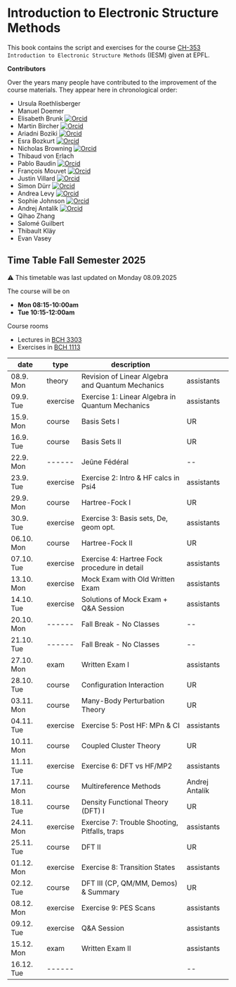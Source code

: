 Introduction to Electronic Structure Methods
==============================================

This book contains the script and exercises for the course [CH-353](https://edu.epfl.ch/coursebook/en/introduction-to-electronic-structure-methods-CH-353)  `Introduction to Electronic Structure Methods` (IESM) given at EPFL. 

**Contributors**

Over the years many people have contributed to the improvement of the course materials. They appear here in chronological order:

* Ursula Roethlisberger
* Manuel Doemer 
* Elisabeth Brunk [![Orcid](./images/orcid.png)]( https://orcid.org/0000-0001-8578-8658) 
* Martin Bircher [![Orcid](./images/orcid.png)]( https://orcid.org/0000-0002-6905-3130)
* Ariadni Boziki [![Orcid](./images/orcid.png)]( https://orcid.org/0000-0002-2347-8993)
* Esra Bozkurt [![Orcid](./images/orcid.png)]( https://orcid.org/0000-0001-8492-1162)
* Nicholas Browning  [![Orcid](./images/orcid.png)]( https://orcid.org/0000-0002-7859-6495)
* Thibaud von Erlach 
* Pablo Baudin [![Orcid](./images/orcid.png)]( https://orcid.org/0000-0001-7233-645X)
* François Mouvet [![Orcid](./images/orcid.png)](https://orcid.org/0000-0002-0416-2598)
* Justin Villard [![Orcid](./images/orcid.png)]( https://orcid.org/0000-0003-4606-319X)
* Simon Dürr  [![Orcid](./images/orcid.png)]( https://orcid.org/0000-0002-4304-8106)
* Andrea Levy [![Orcid](./images/orcid.png)]( https://orcid.org/0000-0003-1255-859X)
* Sophie Johnson [![Orcid](./images/orcid.png)]( https://orcid.org/0000-0003-4207-4350)
* Andrej Antalík [![Orcid](./images/orcid.png)]( https://orcid.org/0000-0002-8422-8410)
* Qihao Zhang
* Salomé Guilbert
* Thibault Kläy
* Evan Vasey

## Time Table Fall Semester 2025
⚠️ This timetable was last updated on Monday 08.09.2025

The course will be on
* **Mon 08:15-10:00am**
* **Tue 10:15-12:00am**

Course rooms
* Lectures in [BCH 3303](https://plan.epfl.ch/?room==BCH%203303)
* Exercises in [BCH 1113](https://plan.epfl.ch/?room==BCH%201113)
  
| date            | type     | description                                               |               |
|-----------------|----------|-----------------------------------------------------------|---------------|
| 08.9. Mon       |  theory  | Revision of Linear Algebra and Quantum Mechanics          |   assistants  |
| 09.9. Tue       | exercise | Exercise 1: Linear Algebra in Quantum Mechanics           |   assistants  |
| 15.9. Mon       |  course  | Basis Sets I                                              |       UR      |
| 16.9. Tue       |  course  | Basis Sets II                                             |       UR      |
| 22.9. Mon       |  ------  | Jeûne Fédéral                                             |       --      |
| 23.9. Tue       | exercise | Exercise 2: Intro & HF calcs in Psi4                      |   assistants  |
| 29.9. Mon       |  course  | Hartree-Fock I                                            |       UR      |
| 30.9. Tue       | exercise | Exercise 3:  Basis sets, De, geom opt.                    |   assistants  |
| 06.10. Mon      |  course  | Hartree-Fock II                                           |       UR      |
| 07.10. Tue      | exercise | Exercise 4: Hartree Fock procedure in detail              |   assistants  |
| 13.10. Mon      | exercise | Mock Exam with Old Written Exam                           |   assistants  |
| 14.10. Tue      | exercise | Solutions of Mock Exam + Q&A Session                      |   assistants  |
| 20.10. Mon      |  ------  | Fall Break - No Classes                                   |       --      |
| 21.10. Tue      |  ------  | Fall Break - No Classes                                   |       --      |
| 27.10. Mon      |   exam   | Written Exam I                                            |   assistants  |
| 28.10. Tue      |  course  | Configuration Interaction                                 |       UR      |
| 03.11. Mon      |  course  | Many-Body Perturbation Theory                             |       UR      |
| 04.11. Tue      | exercise | Exercise 5: Post HF: MPn & CI                             |   assistants  |
| 10.11. Mon      |  course  | Coupled Cluster Theory                                    |       UR      |
| 11.11. Tue      | exercise | Exercise 6: DFT vs HF/MP2                                 |   assistants  |
| 17.11. Mon      |  course  | Multireference Methods                                    | Andrej Antalík|
| 18.11. Tue      |  course  | Density Functional Theory (DFT) I                         |       UR      |
| 24.11. Mon      | exercise | Exercise 7: Trouble Shooting, Pitfalls, traps             |   assistants  |
| 25.11. Tue      |  course  | DFT II                                                    |       UR      |
| 01.12. Mon      | exercise | Exercise 8: Transition States                             |   assistants  |
| 02.12. Tue      |  course  | DFT III (CP, QM/MM, Demos) & Summary                      |       UR      |
| 08.12. Mon      | exercise | Exercise 9: PES Scans                                     |   assistants  |
| 09.12. Tue      | exercise | Q&A Session                                               |   assistants  |
| 15.12. Mon      |   exam   | Written Exam II                                           |   assistants  |
| 16.12. Tue      |  ------  |                                                           |       --      |
